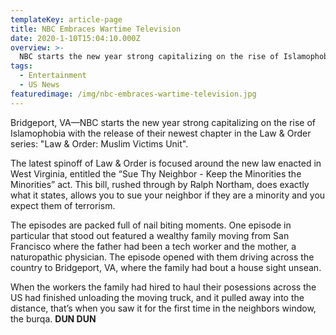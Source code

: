 ```yaml
---
templateKey: article-page
title: NBC Embraces Wartime Television
date: 2020-1-10T15:04:10.000Z
overview: >-
  NBC starts the new year strong capitalizing on the rise of Islamophobia with the release of their newest chapter in the Law & Order series
tags:
  - Entertainment
  - US News
featuredimage: /img/nbc-embraces-wartime-television.jpg
---
```

Bridgeport, VA—NBC starts the new year strong capitalizing on the rise of Islamophobia with the release of their newest chapter in the Law & Order series: "Law & Order: Muslim Victims Unit".

The latest spinoff of Law & Order is focused around the new law enacted in West Virginia, entitled the “Sue Thy Neighbor - Keep the Minorities the Minorities” act. This bill, rushed through by Ralph Northam, does exactly what it states, allows you to sue your neighbor if they are a minority and you expect them of terrorism.

The episodes are packed full of nail biting moments. One episode in particular that stood out featured a wealthy family moving from San Francisco where the father had been a tech worker and the mother, a naturopathic physician. The episode opened with them driving across the country to Bridgeport, VA, where the family had bout a house sight unsean.

When the workers the family had hired to haul their posessions across the US had finished unloading the moving truck, and it pulled away into the distance, that’s when you saw it for the first time in the neighbors window, the burqa. **DUN DUN**